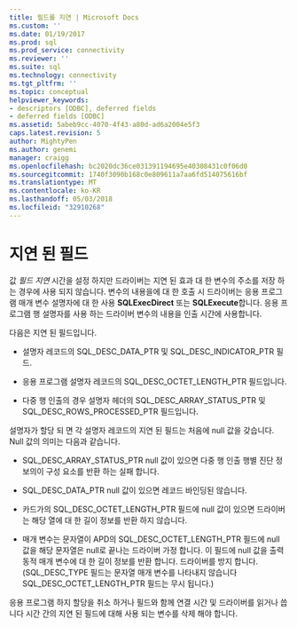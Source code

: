 ```yaml
---
title: 필드를 지연 | Microsoft Docs
ms.custom: ''
ms.date: 01/19/2017
ms.prod: sql
ms.prod_service: connectivity
ms.reviewer: ''
ms.suite: sql
ms.technology: connectivity
ms.tgt_pltfrm: ''
ms.topic: conceptual
helpviewer_keywords:
- descriptors [ODBC], deferred fields
- deferred fields [ODBC]
ms.assetid: 5abeb9cc-4070-4f43-a80d-ad6a2004e5f3
caps.latest.revision: 5
author: MightyPen
ms.author: genemi
manager: craigg
ms.openlocfilehash: bc2020dc36ce031391194695e40308431c0f06d0
ms.sourcegitcommit: 1740f3090b168c0e809611a7aa6fd514075616bf
ms.translationtype: MT
ms.contentlocale: ko-KR
ms.lasthandoff: 05/03/2018
ms.locfileid: "32910268"
---
```

# <a name="deferred-fields"></a>지연 된 필드
값 *필드 지연* 시간을 설정 하지만 드라이버는 지연 된 효과 대 한 변수의 주소를 저장 하는 경우에 사용 되지 않습니다. 변수의 내용을에 대 한 호출 시 드라이버는 응용 프로그램 매개 변수 설명자에 대 한 사용 **SQLExecDirect** 또는 **SQLExecute**합니다. 응용 프로그램 행 설명자를 사용 하는 드라이버 변수의 내용을 인출 시간에 사용합니다.  
  
 다음은 지연 된 필드입니다.  
  
-   설명자 레코드의 SQL_DESC_DATA_PTR 및 SQL_DESC_INDICATOR_PTR 필드.  
  
-   응용 프로그램 설명자 레코드의 SQL_DESC_OCTET_LENGTH_PTR 필드입니다.  
  
-   다중 행 인출의 경우 설명자 헤더의 SQL_DESC_ARRAY_STATUS_PTR 및 SQL_DESC_ROWS_PROCESSED_PTR 필드입니다.  
  
 설명자가 할당 되 면 각 설명자 레코드의 지연 된 필드는 처음에 null 값을 갖습니다. Null 값의 의미는 다음과 같습니다.  
  
-   SQL_DESC_ARRAY_STATUS_PTR null 값이 있으면 다중 행 인출 행별 진단 정보의이 구성 요소를 반환 하는 실패 합니다.  
  
-   SQL_DESC_DATA_PTR null 값이 있으면 레코드 바인딩된 않습니다.  
  
-   카드가의 SQL_DESC_OCTET_LENGTH_PTR 필드에 null 값이 있으면 드라이버는 해당 열에 대 한 길이 정보를 반환 하지 않습니다.  
  
-   매개 변수는 문자열이 APD의 SQL_DESC_OCTET_LENGTH_PTR 필드에 null 값을 해당 문자열은 null로 끝나는 드라이버 가정 합니다. 이 필드에 null 값을 출력 동적 매개 변수에 대 한 길이 정보를 반환 합니다. 드라이버를 방지 합니다. (SQL_DESC_TYPE 필드는 문자열 매개 변수를 나타내지 않습니다 SQL_DESC_OCTET_LENGTH_PTR 필드는 무시 됩니다.)  
  
 응용 프로그램 하지 할당을 취소 하거나 필드와 함께 연결 시간 및 드라이버를 읽거나 씁니다 시간 간의 지연 된 필드에 대해 사용 되는 변수를 삭제 해야 합니다.
